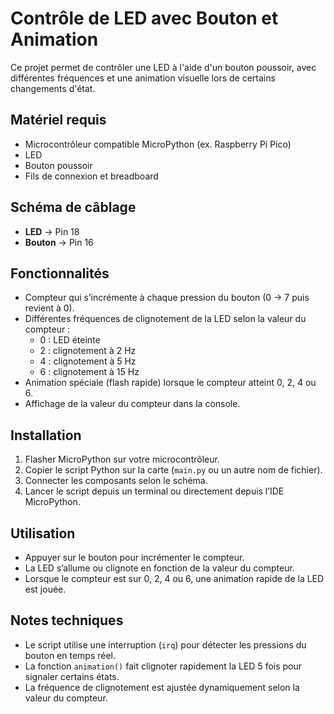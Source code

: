 # Contrôle de LED avec Bouton et Animation

Ce projet permet de contrôler une LED à l'aide d'un bouton poussoir, avec différentes fréquences et une animation visuelle lors de certains changements d'état.

## Matériel requis

- Microcontrôleur compatible MicroPython (ex. Raspberry Pi Pico)
- LED
- Bouton poussoir
- Fils de connexion et breadboard

## Schéma de câblage

- **LED** → Pin 18  
- **Bouton** → Pin 16

## Fonctionnalités

- Compteur qui s’incrémente à chaque pression du bouton (0 → 7 puis revient à 0).
- Différentes fréquences de clignotement de la LED selon la valeur du compteur :
  - 0 : LED éteinte
  - 2 : clignotement à 2 Hz
  - 4 : clignotement à 5 Hz
  - 6 : clignotement à 15 Hz
- Animation spéciale (flash rapide) lorsque le compteur atteint 0, 2, 4 ou 6.
- Affichage de la valeur du compteur dans la console.

## Installation

1. Flasher MicroPython sur votre microcontrôleur.
2. Copier le script Python sur la carte (`main.py` ou un autre nom de fichier).
3. Connecter les composants selon le schéma.
4. Lancer le script depuis un terminal ou directement depuis l’IDE MicroPython.

## Utilisation

- Appuyer sur le bouton pour incrémenter le compteur.
- La LED s’allume ou clignote en fonction de la valeur du compteur.
- Lorsque le compteur est sur 0, 2, 4 ou 6, une animation rapide de la LED est jouée.

## Notes techniques

- Le script utilise une interruption (`irq`) pour détecter les pressions du bouton en temps réel.
- La fonction `animation()` fait clignoter rapidement la LED 5 fois pour signaler certains états.
- La fréquence de clignotement est ajustée dynamiquement selon la valeur du compteur.
